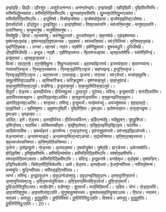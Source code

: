 

  
इन्द्रा॑य॒हि। हिद्यौः। द्यौरसु॑रः। असु॑रो॒अन॑म्नत। अन॑म्न॒तेन्द्रा॑य। इन्द्रा॑यम॒ही। म॒हीपृ॑थि॒वी। पृ॒थि॒वीवरी॑मभिः। वरी॑मभिर्द्यु॒म्नसा॑ता। वरी॑मभि॒रिति॒वरी॑मऽभिः। द्यु॒म्नसा॑ता॒वरी॑मभिः। द्यु॒म्नसा॒तेति॑द्यु॒म्नऽसा॑ता। वरी॑मभि॒रिति॒वरी॑मऽभिः।। इन्द्रं॒विश्वे॑। विश्वे॑स॒जोष॑सः। स॒जोष॑सोदे॒वासः॑। स॒जोष॑स॒इति॑स॒ऽजोष॑सः। दे॒वासो॑दधिरे। द॒धि॒रे॒पु॒रः। पु॒रइति॑पु॒रः।। इन्द्रा॑य॒विश्वा॑। विश्वा॒सव॑नानि। सव॑नानि॒मानु॑षा। मानु॑षारा॒तानि॑। रा॒तानि॑सन्तु। स॒न्तु॒मानु॑षा। मानु॒षेति॒मानु॑षा।।  
विश्वे॑षु॒हि। हित्वा॑। त्वा॒सव॑नेषु। सव॑नेषुतु॒ञ्जते॑। तु॒ञ्जते॑समा॒नं। स॒मा॒नमेकं॑। एकं॒वृष॑मन्यवः। वृष॑मन्यवः॒पृथ॑क्। वृष॑मन्यव॒इति॒वृष॑ऽमन्यवः। पृथ॒क्स्वः॑। स्व॑स्सनि॒ष्यवः॑। स्व॑१॒॑रिति॑स्वः॑। स॒नि॒ष्यवः॒पृथ॑क्। पृथ॒गिति॒पृथ॑क्।। तन्त्वा॑। त्वा॒नावं॑। नावं॒न। नप॒र्षणिं॑। प॒र्षणिं॑शू॒षस्य॑। शू॒षस्य॑धु॒रि। धु॒रिधी॑महि। धी॒म॒हीति॑धीमहि।। इन्द्र॒न्न। नय॒ज्ञैः। य॒ज्ञैश्चि॒तय॑न्तः। चि॒तय॑न्तआ॒यवः॑। आ॒यव॒स्तोमे॑भिः। स्तोमे॑भि॒रिन्द्रं॑। इन्द्र॑मा॒यवः॑। आ॒यव॒इत्या॒यवः॑।।  
वित्वा॑। त्वा॒त॒त॒स्रे॒। त॒त॒स्रे॒मि॒थु॒नाः। मि॒थु॒नाअ॑व॒स्यवः॑। अ॒व॒स्यवो॑व्र॒जस्य॑। व्र॒जस्य॑सा॒ता। सा॒तागव्य॑स्य। गव्य॑स्यनि॒स्सृजः॑। नि॒स्सृज॒स्सक्ष॑न्तः। नि॒स्सृज॒इति॑निः॒ऽसृजः॑। सक्ष॑न्तइन्द्र। इ॒न्द्र॒नि॒स्सृजः॑। नि॒स्सृज॒इति॑निः॒ऽसृजः॑।। यद्ग॒व्यन्ता॑। ग॒व्यन्ता॒द्वा। द्वाजना॑। जना॒स्वः॑। स्व॑१॒॑र्यन्ता॑। यन्ता॑स॒मूह॑सि। स॒मूह॒सीति॑सं॒ऽऊह॑सि।। आ॒विष्करि॑क्रत्। करि॑क्र॒द्वृष॑णं। वृष॑णंसचा॒भुवं॑। स॒चा॒भुवं॒वज्रं॑। स॒चा॒भुव॒मिति॑स॒चा॒ऽभुवं॑। वज्र॑मिन्द्र। इ॒न्द्र॒सचा॒भुवं॑। स॒चा॒भुव॒मिति॑स॒चा॒ऽभुवं॑।।  
वि॒दुष्टे॑। ते॒अ॒स्य। अ॒स्यवी॒र्य॑स्य। वी॒र्य॑स्यपू॒रवः॑। पू॒रवः॒पुरः॑। पुरो॒यत्। यदि॑न्द्र। इ॒न्द्र॒शार॑दीः। शार॑दीर॒वाति॑रः। अ॒वाति॑रस्सासहा॒नः। अ॒वाति॑र॒इत्य॑व॒ऽअति॑रः। सा॒स॒हा॒नोअ॒वाति॑रः। स॒स॒हा॒नइति॑स॒स॒हा॒नः। अ॒वाति॑र॒इत्य॑व॒ऽअति॑रः।। शास॒स्तं। तमि॑न्द्र। इ॒न्द्र॒मर्त्यं॑। मर्त्य॒मय॑ज्युं। अय॑ज्युंशवसः। श॒व॒स॒स्प॒ते॒। प॒त॒इति॑पते।। म॒हीम॑मुष्णाः। अ॒मु॒ष्णाःपृ॒थि॒वीं। पृ॒थि॒वीमि॒माः। इ॒माअ॒पः। अ॒पोम॑न्दसा॒नः। म॒न्द॒सा॒नइ॒माः। इ॒माअ॒पः। अ॒पइत्य॒पः।।  
आदित्। इत्ते॑। ते॒अ॒स्य। अ॒स्यवी॒र्य॑स्य। वी॒र्य॑स्यचर्किरन्। च॒र्कि॒र॒न्मदे॑षु। मदे॑षुवृषन्। वृ॒ष॒न्नु॒शिजः॑। उ॒शिजो॒यत्। यदावि॑थ। आवि॑थसखीय॒तः। स॒खी॒य॒तोयत्। स॒खि॒य॒तइति॑स॒खि॒ऽय॒तः। यदावि॑थ। आवि॒थेत्यावि॑थ।। च॒कर्थ॑का॒रं। का॒रमे॑भ्यः। ए॒भ्यः॒पृत॑नासु। पृत॑नासु॒प्रव॑न्तवे। प्रव॑न्तव॒इति॒प्रऽव॑न्तवे।। तेअ॒न्याम॑न्यां। अ॒न्याम॑न्यान्न॒द्यं॑। अ॒न्याम॑न्या॒मित्य॒न्यांऽअ॑न्यां। न॒द्यं॑सनिष्णत। स॒नि॒ष्ण॒त॒श्रव॒स्यन्तः॑। श्र॒व॒स्यन्त॑स्सनिष्णत। स॒नि॒ष्ण॒तेति॑सनिष्णत।।  
उ॒तोनः॑। उ॒तोइत्यु॒तो। नो॒अ॒स्याः। अ॒स्याउ॒षसः॑। उ॒षसो॑जु॒षेत॑। जु॒षेत॒हि। ह्य१॒॑र्कस्य॑। अ॒र्कस्य॑बोधि। बो॒धि॒ह॒विषः॑। ह॒विषो॒हवी॑मभिः। हवी॑मभि॒स्व॑र्षाता। हवी॑मभि॒रिति॒हवी॑मऽभिः। स्व॑र्षाता॒हवी॑मभिः। स्व॑स्सा॒तेति॒स्वः॑ऽसाता। हवी॑मभि॒रिति॒हवी॑मऽभिः।। यदि॑न्द्र। इ॒न्द्र॒हन्त॑वे। हन्त॑वे॒मृधः॑। मृधो॒वृषा॑। वृषा॑वज्रिन्। व॒ज्रि॒ञ्चिके॑तसि। चिके॑त॒सीति॒चिके॑तसि। आमे॑। मे॒अ॒स्य। अ॒स्यवे॒धसः॑। वे॒धसो॒नवी॑यसः। नवी॑यसो॒मन्म॑। मन्म॑श्रुधि। श्रु॒धि॒नवी॑यसः। नवी॑यस॒इति॒नवी॑यसः।।  
त्वन्तं। तमि॑न्द्र। इ॒न्द्र॒वा॒वृ॒धा॒नः। वा॒वृ॒धा॒नोअ॑स्म॒युः। व॒वृ॒धा॒नइति॑व॒वृ॒धा॒नः। अ॒स्म॒युर॑मित्र॒यन्तं॑। अ॒स्म॒युरित्य॑स्म॒ऽयुः। अ॒मि॒त्र॒यन्तं॑तुविजात। अ॒मि॒त्र॒यन्त॒मित्य॑मि॒त्र॒ऽयन्तं॑। तु॒वि॒जा॒त॒मर्त्यं॑। तु॒वि॒जा॒तेति॑तुविऽजात। मर्त्यं॒वज्रे॑ण। वज्रे॑णशूर। शू॒र॒मर्त्यं॑। मर्त्य॒मिति॒मर्त्यं॑।। ज॒हियः। योनः॑। नो॒अ॒घा॒यति॑। अ॒घा॒यति॑शृणु॒ष्व। अ॒घ॒यतीत्य॑घ॒ऽयति॑। शृ॒णु॒ष्वसु॒श्रव॑स्तमः। सु॒श्रव॑स्तम॒इति॑सु॒श्रवः॑ऽतमः।। रि॒ष्टन्न। नयाम॑न्। याम॒न्नप॑। अप॑भूतु। भू॒तु॒दु॒र्म॒तिः। दु॒र्म॒तिर्विश्वा॑। दु॒र्म॒तिरिति॑दुः॒ऽम॒तिः। विश्वाप॑। अप॑भूतु। भू॒तु॒दु॒र्म॒तिः। दु॒र्म॒तिरिति॑दुः॒ऽम॒तिः।। 20।।  
